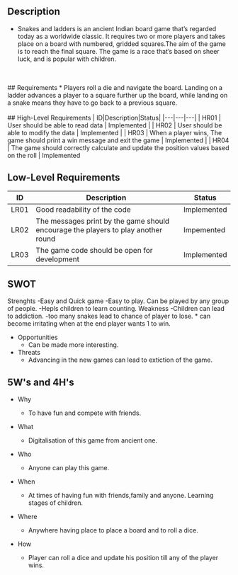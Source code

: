 ## Description

* Snakes and ladders is an ancient Indian board game that’s regarded today as a worldwide classic. It requires two or more players and takes place on a board with numbered, gridded squares.The aim of the game is to reach the final square. The game is a race that’s based on sheer luck, and is popular with children. 
</br> 
</br>
## Requirements
* Players roll a die and navigate the board. Landing on a ladder advances a player to a square further up the board, while landing on a snake means they have to go back to a previous square.
</br>
</br>
## High-Level Requirements
|  ID|Description|Status|
  |---|---|---|
  | HR01 | User should be able to read data  | Implemented |
  | HR02 | User should be able to modify the data  | Implemented |
  | HR03 | When a player wins, The game should print a win message and exit the game | Implemented |
  | HR04 | The game should correctly calculate and update the position values based on the roll | Implemented

## Low-Level Requirements
|  ID|Description|Status|
  |---|---|---|
  | LR01 | Good readability of the code | Implemented |
  | LR02 | The messages print by the game should encourage the players to play another round | Impemented|
  | LR03 | The game code should be open for development | Implemented |

## SWOT
Strenghts
-Easy and Quick game
-Easy to play. Can be played by any group of people.
-Hepls children to learn counting. 
Weakness
-Children can lead to addiction.
-too many snakes lead to chance of player to lose.
    * can become irritating when at the end player wants 1 to win.
* Opportunities
    * Can be made more interesting.
* Threats
    * Advancing in the new games can lead to extiction of the game.

## 5W's and 4H's
* Why
    * To have fun and compete with friends.
* What
    * Digitalisation of this game from ancient one.
* Who
    * Anyone can play this game. 
* When
    * At times of having fun with friends,family and anyone. Learning stages of children.
* Where
    * Anywhere having place to place a board and to roll a dice.

* How
    * Player can roll a dice and update his position till any of the player wins.
